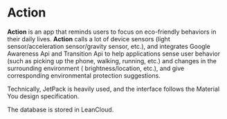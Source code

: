 # Action
 **Action** is an app that reminds users to focus on eco-friendly behaviors in their daily lives. **Action** calls a lot of device sensors (light sensor/acceleration sensor/gravity sensor, etc.), and integrates Google Awareness Api and Transition Api to help applications sense user behavior (such as picking up the phone, walking, running, etc.) and changes in the surrounding environment ( brightness/location, etc.), and give corresponding environmental protection suggestions.

Technically, JetPack is heavily used, and the interface follows the Material You design specification.

The database is stored in LeanCloud.
